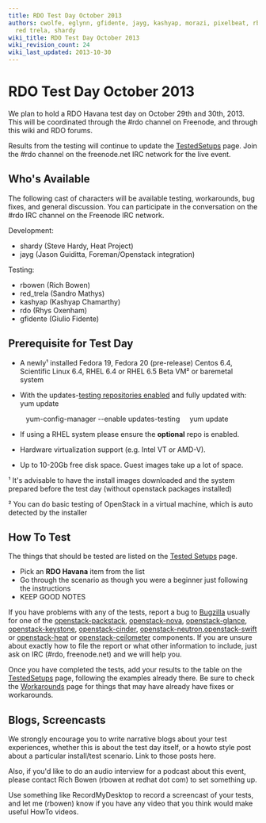```yaml
---
title: RDO Test Day October 2013
authors: cwolfe, eglynn, gfidente, jayg, kashyap, morazi, pixelbeat, rbowen, rdo,
  red trela, shardy
wiki_title: RDO Test Day October 2013
wiki_revision_count: 24
wiki_last_updated: 2013-10-30
---
```


# RDO Test Day October 2013

We plan to hold a RDO Havana test day on October 29th and 30th, 2013. This will be coordinated through the #rdo channel on Freenode, and through this wiki and RDO forums.

Results from the testing will continue to update the [TestedSetups](TestedSetups) page. Join the #rdo channel on the freenode.net IRC network for the live event.

## Who's Available

The following cast of characters will be available testing, workarounds, bug fixes, and general discussion. You can participate in the conversation on the #rdo IRC channel on the Freenode IRC network.

Development:

*   shardy (Steve Hardy, Heat Project)
*   jayg (Jason Guiditta, Foreman/Openstack integration)

Testing:

*   rbowen (Rich Bowen)
*   red_trela (Sandro Mathys)
*   kashyap (Kashyap Chamarthy)
*   rdo (Rhys Oxenham)
*   gfidente (Giulio Fidente)

## Prerequisite for Test Day

*   A newly¹ installed Fedora 19, Fedora 20 (pre-release) Centos 6.4, Scientific Linux 6.4, RHEL 6.4 or RHEL 6.5 Beta VM² or baremetal system
*   With the updates-[testing repositories enabled](http://openstack.redhat.com/Repositories#Testing) and fully updated with: yum update

         yum-config-manager --enable updates-testing 
         yum update

*   If using a RHEL system please ensure the **optional** repo is enabled.
*   Hardware virtualization support (e.g. Intel VT or AMD-V).
*   Up to 10-20Gb free disk space. Guest images take up a lot of space.

¹ It's advisable to have the install images downloaded and the system prepared before the test day (without openstack packages installed)

² You can do basic testing of OpenStack in a virtual machine, which is auto detected by the installer

## How To Test

The things that should be tested are listed on the [Tested Setups](TestedSetups) page.

*   Pick an **RDO Havana** item from the list
*   Go through the scenario as though you were a beginner just following the instructions
*   KEEP GOOD NOTES

If you have problems with any of the tests, report a bug to [Bugzilla](https://bugzilla.redhat.com) usually for one of the [openstack-packstack](https://bugzilla.redhat.com/enter_bug.cgi?product=RDO&version=18&component=openstack-packstack), [openstack-nova](https://bugzilla.redhat.com/enter_bug.cgi?product=RDO&version=18&component=openstack-nova), [openstack-glance](https://bugzilla.redhat.com/enter_bug.cgi?product=RDO&version=18&component=openstack-glance), [openstack-keystone](https://bugzilla.redhat.com/enter_bug.cgi?product=RDO&version=18&component=openstack-keystone), [openstack-cinder](https://bugzilla.redhat.com/enter_bug.cgi?product=RDO&version=18&component=openstack-cinder), [openstack-neutron](https://bugzilla.redhat.com/enter_bug.cgi?product=RDO&version=18&component=openstack-neutron),[openstack-swift](https://bugzilla.redhat.com/enter_bug.cgi?product=RDO&version=18&component=openstack-swift) or [openstack-heat](https://bugzilla.redhat.com/enter_bug.cgi?product=RDO&version=18&component=openstack-heat) or [openstack-ceilometer](https://bugzilla.redhat.com/enter_bug.cgi?product=RDO&version=18&component=openstack-ceilometer) components. If you are unsure about exactly how to file the report or what other information to include, just ask on IRC (#rdo, freenode.net) and we will help you.

Once you have completed the tests, add your results to the table on the [TestedSetups](TestedSetups) page, following the examples already there. Be sure to check the [Workarounds](Workarounds) page for things that may have already have fixes or workarounds.

## Blogs, Screencasts

We strongly encourage you to write narrative blogs about your test experiences, whether this is about the test day itself, or a howto style post about a particular install/test scenario. Link to those posts here.

Also, if you'd like to do an audio interview for a podcast about this event, please contact Rich Bowen (rbowen at redhat dot com) to set something up.

Use something like RecordMyDesktop to record a screencast of your tests, and let me (rbowen) know if you have any video that you think would make useful HowTo videos.
